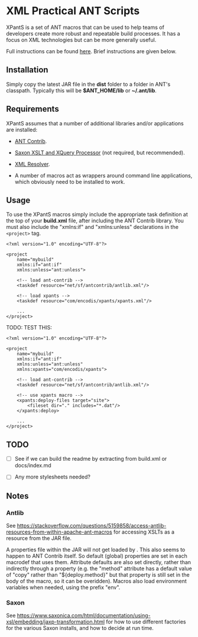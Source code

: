 # XML Practical ANT Scripts

XPantS is a set of ANT macros that can be used to help teams of developers create more robust and repeatable build processes. It has a focus on XML technologies but can be more generally useful.

Full instructions can be found [here](docs/index.md). Brief instructions are given below.

## Installation

Simply copy the latest JAR file in the **dist** folder to a folder in ANT's classpath. Typically this will be **$ANT_HOME/lib** or **~/.ant/lib**.


## Requirements

XPantS assumes that a number of additional libraries and/or applications are installed:

*   [ANT Contrib](https://sourceforge.net/projects/ant-contrib/files/ant-contrib/1.0b3/ant-contrib-1.0b3-bin.zip/download).

*   [Saxon XSLT and XQuery Processor](https://www.saxonica.com/products/products.xml) (not required, but recommended).

*   [XML Resolver](http://www.java2s.com/Code/Jar/x/Downloadxmlresolverjar.htm).

*   A number of macros act as wrappers around command line applications, which obviously need to be installed to work.


## Usage

To use the XPantS macros simply include the appropriate task definition at the top of your **build.xml** file, after including the ANT Contrib library. You must also include the "xmlns:if" and "xmlns:unless" declarations in the `<project>` tag.

```
<?xml version="1.0" encoding="UTF-8"?>

<project
    name="mybuild"
    xmlns:if="ant:if"
    xmlns:unless="ant:unless">

    <!-- load ant-contrib -->
    <taskdef resource="net/sf/antcontrib/antlib.xml"/>

    <!-- load xpants -->
    <taskdef resource="com/encodis/xpants/xpants.xml"/>

    ...
</project>
```

TODO: TEST THIS:

```
<?xml version="1.0" encoding="UTF-8"?>

<project
    name="mybuild"
    xmlns:if="ant:if"
    xmlns:unless="ant:unless"
    xmlns:xpants="com/encodis/xpants">

    <!-- load ant-contrib -->
    <taskdef resource="net/sf/antcontrib/antlib.xml"/>

    <!-- use xpants macro -->
    <xpants:deploy-files target="site">
        <fileset dir="." includes="*.dat"/>
    </xpants:deploy>

    ...
</project>
```


## TODO

- [ ] See if we can build the readme by extracting from build.xml or docs/index.md

- [ ] Any more stylesheets needed?


## Notes

### Antlib

See <https://stackoverflow.com/questions/5159858/access-antlib-resources-from-within-apache-ant-macros> for accessing XSLTs as a resource from the JAR file.

A properties file within the JAR will not get loaded by <taskdef resource="..."/>. This also seems to happen to ANT Contrib itself. So default (global) properties are set in each macrodef that uses them. Attribute defaults are also set directly, rather than indirectly through a property (e.g. the <deploy-files> "method" attribute has a default value of "copy" rather than "${deploy.method}" but that property is still set in the body of the macro, so it can be overidden). Macros also load
environment variables when needed, using the prefix "env".

### Saxon

See <https://www.saxonica.com/html/documentation/using-xsl/embedding/jaxp-transformation.html> for how to use different factories for the various Saxon installs, and how to decide at run time.

